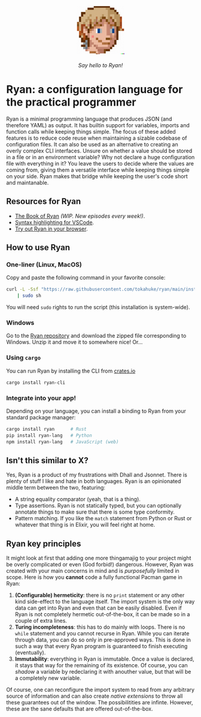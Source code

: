 <p align="center">
<img
    alt="Say hello to Ryan!"
    src="./mascot.jpg"
    width=128
    height=128
    style="margin: 18px"
/><br>
<em align="center">Say hello to Ryan!</em>
</p>

# Ryan: a configuration language for the practical programmer

<p > 
Ryan is a minimal programming language that produces JSON (and therefore YAML) as
output. It has builtin support for variables, imports and function calls while keeping
things simple. The focus of these added features is to reduce code reuse when
maintaining a sizable codebase of configuration files. It can also be used as an
alternative to creating an overly complex CLI interfaces. Unsure on whether a value
should be stored in a file or in an environment variable? Why not declare a huge
configuration file with everything in it? You leave the users to decide where the
values are coming from, giving them a versatile interface while keeping things simple
on your side. Ryan makes that bridge while keeping the user's code short and
maintanable.
</p>


## Resources for Ryan

* [The Book of Ryan](https://tokahuke.github.io/book-of-ryan/) _(WIP. New episodes every week!)_.
* [Syntax highlighting for VSCode](https://marketplace.visualstudio.com/items?itemName=PedroBArruda.ryan-syntax-highlighting).
* [Try out Ryan in your browser](https://tokahuke.github.io/ryan-online/).

## How to use Ryan

### One-liner (Linux, MacOS)

Copy and paste the following command in your favorite console:
```bash
curl -L -Ssf "https://raw.githubusercontent.com/tokahuke/ryan/main/install/$(uname).sh" \
    | sudo sh
```
You will need `sudo` rights to run the script (this installation is system-wide).

### Windows

Go to the [Ryan repository](https://github.com/tokahuke/ryan/releases/latest) and download the zipped file corresponding to Windows. Unzip it and move it to somewhere nice! Or...

### Using `cargo`

You can run Ryan by installing the CLI from [crates.io](http://crates.io/crates/ryan-cli)
```bash
cargo install ryan-cli
```

### Integrate into your app!

Depending on your language, you can install a binding to Ryan from your standard package manager:
```bash
cargo install ryan      # Rust
pip install ryan-lang   # Python
npm install ryan-lang   # JavaScript (web)
```

## Isn't this similar to X?

Yes, Ryan is a product of my frustrations with Dhall and Jsonnet. There is plenty of stuff
I like and hate in both languages. Ryan is an opinionated middle term between the two,
featuring:

* A string equality comparator (yeah, that is a thing).
* Type assertions. Ryan is not statically typed, but you can optionally annotate things
to make sure that there is some type conformity.
* Pattern matching. If you like the `match` statement from Python or Rust or whatever that
thing is in Elixir, you will feel right at home.

## Ryan key principles

It might look at first that adding one more thingamajig to your project might be
overly complicated or even (God forbid!) dangerous. However, Ryan was created with
your main concerns in mind and is _purposefully_ limited in scope. Here is how you
**cannot** code a fully functional Pacman game in Ryan:

1. **(Configurable) hermeticity**: there is no `print` statement or any other kind
side-effect to the language itself. The import system is the only way data can get
into Ryan and even that can be easily disabled. Even if Ryan is not completely
hermetic out-of-the-box, it can be made so in a couple of extra lines.
2. **Turing incompleteness**: this has to do mainly with loops. There is no `while`
statement and you cannot recurse in Ryan. While you can iterate through data, you
can do so only in pre-approved ways. This is done in such a way that every Ryan
program is guaranteed to finish executing (eventually).
3. **Immutability**: everything in Ryan is immutable. Once a value is declared, it
stays that way for the remaining of its existence. Of course, you can _shadow_ a
variable by redeclaring it with anouther value, but that will be a completely new
variable.

Of course, one can reconfigure the import system to read from any arbitrary source of
information and can also create _native extensions_ to throw all these guarantees out
of the window. The possibilitities are infinte. However, these are the sane defaults
that are offered out-of-the-box.
